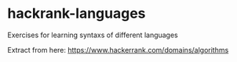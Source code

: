 # hackrank-languages
Exercises for learning syntaxs of different languages

Extract from here: https://www.hackerrank.com/domains/algorithms
